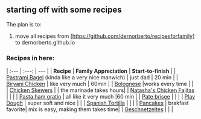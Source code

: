 ## starting off with some recipes

The plan is to:
1. move all recipes from [https://github.com/dernorberto/recipesforfamily] to dernorberto.github.io

### Recipes in here:

| :--- | :---: | --- |
| **Recipe** | **Family Appreciation** | **Start-to-finish** |
| [Pastrami Bagel](https://dernorberto.github.io/pastramibagel) (kinda like a very nice manwich) | just dad | 20 min |
| [Biryani Chicken](https://dernorberto.github.io/Biryani%20chicken) | like very much | 60min |
| [Bolognese](https://dernorberto.github.io/Bolognese%20sauce) |works every time | |
| [Chicken Skewers](https://dernorberto.github.io/Chicken%20skewers) | | the marinade takes hours|
| [Natasha's Chicken Fajitas](https://dernorberto.github.io/Natasha's%20Chicken%20Fajitas) | | |
| [Pasta ham gratin](https://dernorberto.github.io/Pasta%20ham%20gratin) | all like it very much |60 min |
| [Pate brisee](https://dernorberto.github.io/Pate%20Brisee) | | |
| [Play Dough](https://dernorberto.github.io/Play%20dough) | super soft and nice | |
| [Spanish Tortilla](https://dernorberto.github.io/Spanish%20tortilla) | | |
| [Pancakes](https://dernorberto.github.io/pancakes) | brakfast favorite|  mix is easy, making them takes time|
| [Geschnetzeltes](https://dernorberto.github.io/Geschnetzeltes) | | |

